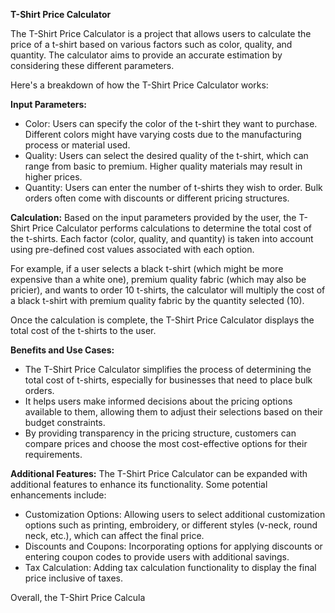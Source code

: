 
**T-Shirt Price Calculator**

The T-Shirt Price Calculator is a project that allows users to calculate the price of a t-shirt based on various factors such as color, quality, and quantity. The calculator aims to provide an accurate estimation by considering these different parameters.

Here's a breakdown of how the T-Shirt Price Calculator works:

**Input Parameters:**
- Color: Users can specify the color of the t-shirt they want to purchase. Different colors might have varying costs due to the manufacturing process or material used.
- Quality: Users can select the desired quality of the t-shirt, which can range from basic to premium. Higher quality materials may result in higher prices.
- Quantity: Users can enter the number of t-shirts they wish to order. Bulk orders often come with discounts or different pricing structures.

**Calculation:**
Based on the input parameters provided by the user, the T-Shirt Price Calculator performs calculations to determine the total cost of the t-shirts. Each factor (color, quality, and quantity) is taken into account using pre-defined cost values associated with each option.

For example, if a user selects a black t-shirt (which might be more expensive than a white one), premium quality fabric (which may also be pricier), and wants to order 10 t-shirts, the calculator will multiply the cost of a black t-shirt with premium quality fabric by the quantity selected (10).

Once the calculation is complete, the T-Shirt Price Calculator displays the total cost of the t-shirts to the user.

**Benefits and Use Cases:**
- The T-Shirt Price Calculator simplifies the process of determining the total cost of t-shirts, especially for businesses that need to place bulk orders.
- It helps users make informed decisions about the pricing options available to them, allowing them to adjust their selections based on their budget constraints.
- By providing transparency in the pricing structure, customers can compare prices and choose the most cost-effective options for their requirements.

**Additional Features:**
The T-Shirt Price Calculator can be expanded with additional features to enhance its functionality. Some potential enhancements include:
- Customization Options: Allowing users to select additional customization options such as printing, embroidery, or different styles (v-neck, round neck, etc.), which can affect the final price.
- Discounts and Coupons: Incorporating options for applying discounts or entering coupon codes to provide users with additional savings.
- Tax Calculation: Adding tax calculation functionality to display the final price inclusive of taxes.

Overall, the T-Shirt Price Calcula
